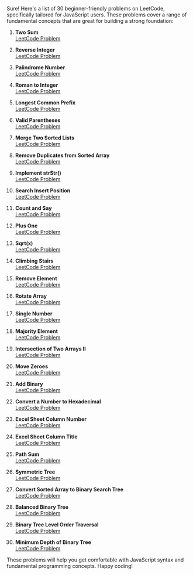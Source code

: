 Sure! Here's a list of 30 beginner-friendly problems on LeetCode, specifically tailored for JavaScript users. These problems cover a range of fundamental concepts that are great for building a strong foundation:

1. **Two Sum**  
   [LeetCode Problem](https://leetcode.com/problems/two-sum/)

2. **Reverse Integer**  
   [LeetCode Problem](https://leetcode.com/problems/reverse-integer/)

3. **Palindrome Number**  
   [LeetCode Problem](https://leetcode.com/problems/palindrome-number/)

4. **Roman to Integer**  
   [LeetCode Problem](https://leetcode.com/problems/roman-to-integer/)

5. **Longest Common Prefix**  
   [LeetCode Problem](https://leetcode.com/problems/longest-common-prefix/)

6. **Valid Parentheses**  
   [LeetCode Problem](https://leetcode.com/problems/valid-parentheses/)

7. **Merge Two Sorted Lists**  
   [LeetCode Problem](https://leetcode.com/problems/merge-two-sorted-lists/)

8. **Remove Duplicates from Sorted Array**  
   [LeetCode Problem](https://leetcode.com/problems/remove-duplicates-from-sorted-array/)

9. **Implement strStr()**  
   [LeetCode Problem](https://leetcode.com/problems/implement-strstr/)

10. **Search Insert Position**  
    [LeetCode Problem](https://leetcode.com/problems/search-insert-position/)

11. **Count and Say**  
    [LeetCode Problem](https://leetcode.com/problems/count-and-say/)

12. **Plus One**  
    [LeetCode Problem](https://leetcode.com/problems/plus-one/)

13. **Sqrt(x)**  
    [LeetCode Problem](https://leetcode.com/problems/sqrtx/)

14. **Climbing Stairs**  
    [LeetCode Problem](https://leetcode.com/problems/climbing-stairs/)

15. **Remove Element**  
    [LeetCode Problem](https://leetcode.com/problems/remove-element/)

16. **Rotate Array**  
    [LeetCode Problem](https://leetcode.com/problems/rotate-array/)

17. **Single Number**  
    [LeetCode Problem](https://leetcode.com/problems/single-number/)

18. **Majority Element**  
    [LeetCode Problem](https://leetcode.com/problems/majority-element/)

19. **Intersection of Two Arrays II**  
    [LeetCode Problem](https://leetcode.com/problems/intersection-of-two-arrays-ii/)

20. **Move Zeroes**  
    [LeetCode Problem](https://leetcode.com/problems/move-zeroes/)

21. **Add Binary**  
    [LeetCode Problem](https://leetcode.com/problems/add-binary/)

22. **Convert a Number to Hexadecimal**  
    [LeetCode Problem](https://leetcode.com/problems/convert-a-number-to-hexadecimal/)

23. **Excel Sheet Column Number**  
    [LeetCode Problem](https://leetcode.com/problems/excel-sheet-column-number/)

24. **Excel Sheet Column Title**  
    [LeetCode Problem](https://leetcode.com/problems/excel-sheet-column-title/)

25. **Path Sum**  
    [LeetCode Problem](https://leetcode.com/problems/path-sum/)

26. **Symmetric Tree**  
    [LeetCode Problem](https://leetcode.com/problems/symmetric-tree/)

27. **Convert Sorted Array to Binary Search Tree**  
    [LeetCode Problem](https://leetcode.com/problems/convert-sorted-array-to-binary-search-tree/)

28. **Balanced Binary Tree**  
    [LeetCode Problem](https://leetcode.com/problems/balanced-binary-tree/)

29. **Binary Tree Level Order Traversal**  
    [LeetCode Problem](https://leetcode.com/problems/binary-tree-level-order-traversal/)

30. **Minimum Depth of Binary Tree**  
    [LeetCode Problem](https://leetcode.com/problems/minimum-depth-of-binary-tree/)

These problems will help you get comfortable with JavaScript syntax and fundamental programming concepts. Happy coding!
